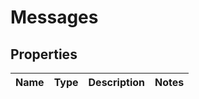 
# Messages

## Properties
Name | Type | Description | Notes
------------ | ------------- | ------------- | -------------



